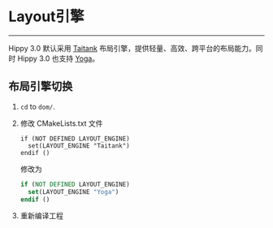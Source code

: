 # Layout引擎

---

Hippy 3.0 默认采用 [Taitank](https://taitank.dev/) 布局引擎，提供轻量、高效、跨平台的布局能力。同时 Hippy 3.0 也支持 [Yoga](https://yogalayout.com/)。

## 布局引擎切换

1. `cd` to `dom/`.

2. 修改 CMakeLists.txt 文件

    ```camke
    if (NOT DEFINED LAYOUT_ENGINE)
      set(LAYOUT_ENGINE "Taitank")
    endif ()
    ```

    修改为

    ```cmake
    if (NOT DEFINED LAYOUT_ENGINE)
      set(LAYOUT_ENGINE "Yoga")
    endif ()
    ```

3. 重新编译工程

